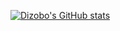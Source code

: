 [![Dizobo's GitHub stats](https://github-readme-stats.vercel.app/api?username=dizobo)](https://github.com/anuraghazra/github-readme-stats)
